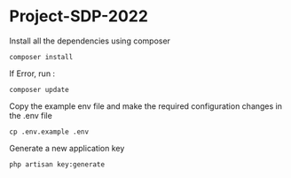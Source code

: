 # Project-SDP-2022

Install all the dependencies using composer

    composer install

If Error, run :

    composer update

Copy the example env file and make the required configuration changes in the .env file

    cp .env.example .env

Generate a new application key

    php artisan key:generate
